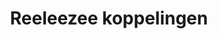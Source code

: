 ---
title: Reeleezee koppelingen
key: reeleezee
image: /images/@stock/Logos/reeleezee-koppelingen.png
link_to: /koppelingen/reeleezee
klass: boekhoud 
layout: koppelingen
referral-url: https://portal.reeleezee.nl/ma/mobileaccounting201851a1/templates/subscribe.html

excerpt: Met onze Reeleezee koppelingen is je administratie altijd op orde. Probeer nu! Bespaar veel tijd met onze Reeleezee boekhoudkoppelingen.
---